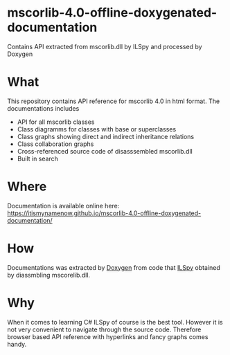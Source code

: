 # mscorlib-4.0-offline-doxygenated-documentation
Contains API extracted from mscorlib.dll by ILSpy and processed by Doxygen

# What 

This repository contains API reference for mscorlib 4.0 in html format. The documentations includes

 * API for all mscorlib classes
 * Class diagramms for classes with base or superclasses
 * Class graphs showing direct and indirect inheritance relations
 * Class collaboration graphs
 * Cross-referenced source code of disasssembled mscorlib.dll
 * Built in search 
 
# Where

Documentation is available online here: https://itismynamenow.github.io/mscorlib-4.0-offline-doxygenated-documentation/

# How

Documentations was extracted by [Doxygen](http://www.doxygen.nl/) from code that [ILSpy](https://github.com/icsharpcode/ILSpy) obtained by diassmbling mscorelib.dll. 

# Why

When it comes to learning C# ILSpy of course is the best tool. However it is not very convenient to navigate through the source code. Therefore browser based API reference with hyperlinks and fancy graphs comes handy. 

